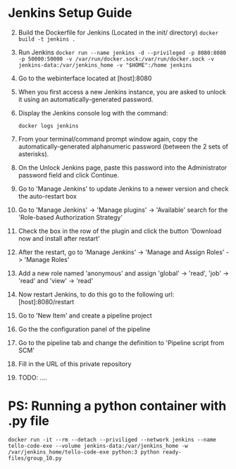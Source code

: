 # Jenkins Setup Guide

2. Build the Dockerfile for Jenkins (Located in the init/ directory)
```docker build -t jenkins .```

3. Run Jenkins
```docker run --name jenkins -d --privileged -p 8080:8080 -p 50000:50000 -v /var/run/docker.sock:/var/run/docker.sock -v jenkins-data:/var/jenkins_home -v "$HOME":/home jenkins```

4. Go to the webinterface located at [host]:8080
5. When you first access a new Jenkins instance, you are asked to unlock it using an automatically-generated password.
6. Display the Jenkins console log with the command:

    ```docker logs jenkins```

7. From your terminal/command prompt window again, copy the automatically-generated alphanumeric password (between the 2 sets of asterisks).
8. On the Unlock Jenkins page, paste this password into the Administrator password field and click Continue.
9. Go to 'Manage Jenkins' to update Jenkins to a newer version and check the auto-restart box
10. Go to 'Manage Jenkins' -> 'Manage plugins' -> 'Available' search for the 'Role-based Authorization Strategy'
11. Check the box in the row of the plugin and click the button 'Download now and install after restart'
12. After the restart, go to 'Manage Jenkins' -> 'Manage and Assign Roles' -> 'Manage Roles'
13. Add a new role named 'anonymous' and assign 'global' -> 'read', 'job' -> 'read' and 'view' -> 'read'
14. Now restart Jenkins, to do this go to the following url: [host]:8080/restart
15. Go to 'New Item' and create a pipeline project
16. Go the the configuration panel of the pipeline
17. Go to the pipeline tab and change the definition to 'Pipeline script from SCM'
18. Fill in the URL of this private repository
19. TODO: ....

# PS: Running a python container with .py file
```docker run -it --rm --detach --priviliged --network jenkins --name tello-code-exe --volume jenkins-data:/var/jenkins_home -w /var/jenkins_home/tello-code-exe python:3 python ready-files/group_10.py```
